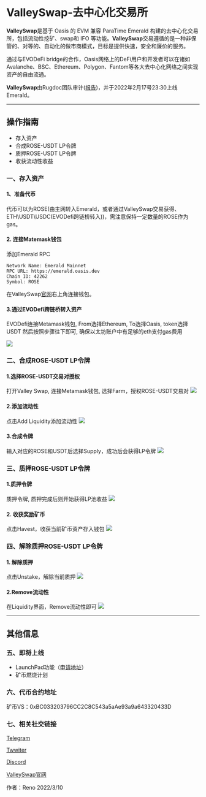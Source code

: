# ValleySwap-去中心化交易所

**ValleySwap**是基于 Oasis 的 EVM 兼容 ParaTime Emerald 构建的去中心化交易所，包括流动性挖矿、swap和 IFO 等功能。**ValleySwap**交易遵循的是一种非保管的、对等的、自动化的做市商模式，目标是提供快速，安全和廉价的服务。

通过与EVODeFi bridge的合作，Oasis网络上的DeFi用户和开发者可以在诸如Avalanche、BSC、Ethereum、Polygon、Fantom等各大去中心化网络之间实现资产的自由流通。	

**ValleySwap**由Rugdoc团队审计([报告](https://rugdoc.io/project/valley-swap/))，并于2022年2月17号23:30上线Emerald。

***

## 操作指南
- 存入资产
- 合成ROSE-USDT LP令牌
- 质押ROSE-USDT LP令牌
- 收获流动性收益

### 一、存入资产
#### 1、准备代币
代币可以为ROSE(由主网转入Emerald，或者通过ValleySwap交易获得、ETH\USDT\USDC(EVODefi跨链桥转入))，需注意保持一定数量的ROSE作为gas。

#### 2. 连接Matemask钱包
添加Emerald RPC

```
Network Name: Emerald Mainnet
RPC URL: https://emerald.oasis.dev
Chain ID: 42262
Symbol: ROSE
```

在ValleySwap[官网](https://valleyswap.com/)右上角连接钱包。

#### 3.通过EVODefi跨链桥转入资产
EVODefi连接Metamask钱包, From选择Ethereum, To选择Oasis, token选择USDT 然后按照步骤往下即可, 确保以太坊账户中有足够的eth支付gas费用

![](valley1.jpg)



### 二、合成ROSE-USDT LP令牌

#### 1.选择ROSE-USDT交易对授权
打开Valley Swap, 连接Metamask钱包, 选择Farm，授权ROSE-USDT交易对
![](valley2.jpg)



#### 2.添加流动性

点击Add Liquidity添加流动性
![](valley3.jpg)



#### 3.合成令牌

输入对应的ROSE和USDT后选择Supply，成功后会获得LP令牌
![](valley4.jpg)



### 三、质押ROSE-USDT LP令牌

#### 1.质押令牌
质押令牌, 质押完成后则开始获得LP池收益
![](valley5.jpg)



#### 2. 收获奖励矿币

点击Havest，收获当前矿币资产存入钱包
![](valley6.jpg)



### 四、解除质押ROSE-USDT LP令牌

#### 1. 解除质押
点击Unstake，解除当前质押
![](valley7.jpg)



#### 2.Remove流动性

在Liquidity界面，Remove流动性即可
![](valley8.jpg)

***

## 其他信息
### 五、即将上线
- LaunchPad功能（[申请地址](https://forms.gle/jjQdfdAtodt4UFyz6)）
- 矿币燃烧计划

### 六、代币合约地址
矿币VS：0xBC033203796CC2C8C543a5aAe93a9a643320433D

### 七、相关社交链接
[Telegram](https://t.me/valleyswapchat)

[Twwiter](https://twitter.com/ValleySwap)

[Discord](https://discord.com/invite/bChB2Vs9SU)

[ValleySwap官网](https://valleyswap.com/)

作者：Reno 2022/3/10